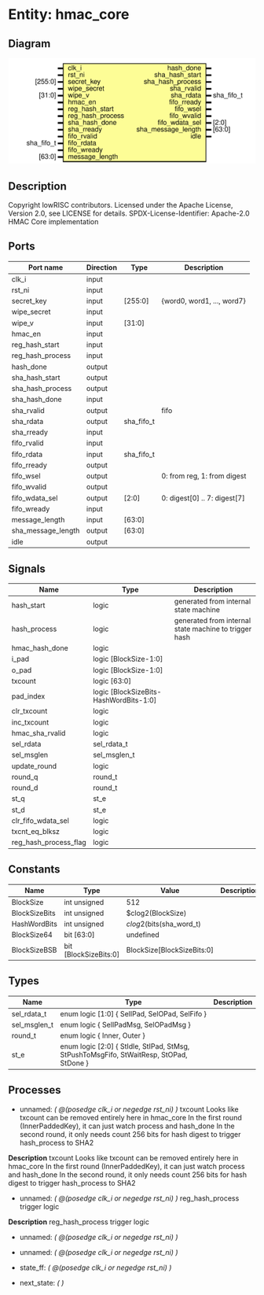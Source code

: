 # Entity: hmac_core
## Diagram
![Diagram](hmac_core.svg "Diagram")
## Description
Copyright lowRISC contributors.
 Licensed under the Apache License, Version 2.0, see LICENSE for details.
 SPDX-License-Identifier: Apache-2.0
 HMAC Core implementation
 
## Ports
| Port name          | Direction | Type       | Description                  |
| ------------------ | --------- | ---------- | ---------------------------- |
| clk_i              | input     |            |                              |
| rst_ni             | input     |            |                              |
| secret_key         | input     | [255:0]    | {word0, word1, ..., word7}   |
| wipe_secret        | input     |            |                              |
| wipe_v             | input     | [31:0]     |                              |
| hmac_en            | input     |            |                              |
| reg_hash_start     | input     |            |                              |
| reg_hash_process   | input     |            |                              |
| hash_done          | output    |            |                              |
| sha_hash_start     | output    |            |                              |
| sha_hash_process   | output    |            |                              |
| sha_hash_done      | input     |            |                              |
| sha_rvalid         | output    |            | fifo                         |
| sha_rdata          | output    | sha_fifo_t |                              |
| sha_rready         | input     |            |                              |
| fifo_rvalid        | input     |            |                              |
| fifo_rdata         | input     | sha_fifo_t |                              |
| fifo_rready        | output    |            |                              |
| fifo_wsel          | output    |            | 0: from reg, 1: from digest  |
| fifo_wvalid        | output    |            |                              |
| fifo_wdata_sel     | output    | [2:0]      | 0: digest[0] .. 7: digest[7] |
| fifo_wready        | input     |            |                              |
| message_length     | input     | [63:0]     |                              |
| sha_message_length | output    | [63:0]     |                              |
| idle               | output    |            |                              |
## Signals
| Name                  | Type                                   | Description                                           |
| --------------------- | -------------------------------------- | ----------------------------------------------------- |
| hash_start            | logic                                  | generated from internal state machine                 |
| hash_process          | logic                                  | generated from internal state machine to trigger hash |
| hmac_hash_done        | logic                                  |                                                       |
| i_pad                 | logic [BlockSize-1:0]                  |                                                       |
| o_pad                 | logic [BlockSize-1:0]                  |                                                       |
| txcount               | logic [63:0]                           |                                                       |
| pad_index             | logic [BlockSizeBits-HashWordBits-1:0] |                                                       |
| clr_txcount           | logic                                  |                                                       |
| inc_txcount           | logic                                  |                                                       |
| hmac_sha_rvalid       | logic                                  |                                                       |
| sel_rdata             | sel_rdata_t                            |                                                       |
| sel_msglen            | sel_msglen_t                           |                                                       |
| update_round          | logic                                  |                                                       |
| round_q               | round_t                                |                                                       |
| round_d               | round_t                                |                                                       |
| st_q                  | st_e                                   |                                                       |
| st_d                  | st_e                                   |                                                       |
| clr_fifo_wdata_sel    | logic                                  |                                                       |
| txcnt_eq_blksz        | logic                                  |                                                       |
| reg_hash_process_flag | logic                                  |                                                       |
## Constants
| Name          | Type                  | Value                      | Description |
| ------------- | --------------------- | -------------------------- | ----------- |
| BlockSize     | int unsigned          | 512                        |             |
| BlockSizeBits | int unsigned          | $clog2(BlockSize)          |             |
| HashWordBits  | int unsigned          | $clog2($bits(sha_word_t)   |             |
| BlockSize64   | bit [63:0]            | undefined                  |             |
| BlockSizeBSB  | bit [BlockSizeBits:0] | BlockSize[BlockSizeBits:0] |             |
## Types
| Name         | Type                                                                                                                                                           | Description |
| ------------ | -------------------------------------------------------------------------------------------------------------------------------------------------------------- | ----------- |
| sel_rdata_t  | enum logic [1:0] {     SelIPad,     SelOPad,     SelFifo   }                                                                                                   |             |
| sel_msglen_t | enum logic {     SelIPadMsg,     SelOPadMsg   }                                                                                                                |             |
| round_t      | enum logic {     Inner,       Outer      }                                                                                                                     |             |
| st_e         | enum logic [2:0] {     StIdle,     StIPad,     StMsg,                   StPushToMsgFifo,         StWaitResp,              StOPad,     StDone                 } |             |
## Processes
- unnamed: _( @(posedge clk_i or negedge rst_ni) )_
txcount
Looks like txcount can be removed entirely here in hmac_core
In the first round (InnerPaddedKey), it can just watch process and hash_done
In the second round, it only needs count 256 bits for hash digest to trigger
hash_process to SHA2

**Description**
txcount
Looks like txcount can be removed entirely here in hmac_core
In the first round (InnerPaddedKey), it can just watch process and hash_done
In the second round, it only needs count 256 bits for hash digest to trigger
hash_process to SHA2

- unnamed: _( @(posedge clk_i or negedge rst_ni) )_
reg_hash_process trigger logic

**Description**
reg_hash_process trigger logic

- unnamed: _( @(posedge clk_i or negedge rst_ni) )_

- unnamed: _( @(posedge clk_i or negedge rst_ni) )_

- state_ff: _( @(posedge clk_i or negedge rst_ni) )_

- next_state: _(  )_

